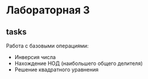 # Лабораторная 3

## tasks

Работа с базовыми операциями:
- Инверсия числа
- Нахождение НОД (наибольшего общего делителя)
- Решение квадратного уравнения
